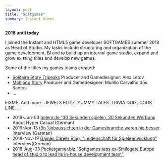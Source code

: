 ```yaml
---
layout: post
title: "Softgames"
summary: Instant Games.
---
```

**2018 until today**

I joined the Instant and HTML5 game developer SOFTGAMES summer 2018 as Head of Studio.
My tasks include structuring and organization of the game development, BI and to build up an internal game studio, expand and grow existing titles and develop new games.

Some of the titles my games teams created: 
* [Solitaire Story Tripeaks](https://fb.gg/play/solitaire_tripeaks)  Producer and Gamedesigner: Alex Letov
* [Mahjong Story](https://fb.gg/play/mahjong_story_) Producer and Gamedesigner: Murillo Carvalho dos Santos
* ...

FIXME: Add more : JEWELS BLITZ. YUMMY TALES.  TRIVIA QUIZ.  COOK LINE. ...

* 2019-Jun-03 [golem.de "30 Sekunden spielen, 30 Sekunden Werbung](https://www.golem.de/news/hyper-casual-games-30-sekunden-spielen-30-sekunden-werbung-1906-141165.html) About Hyper Casual (German)
*  2019-Apr-13 [t3n "Jobaussichten in der Gamesbranche waren nie besser](https://t3n.de/news/jobaussichten-gamesbranche-waren-1156280) Interview (German)
* 2018-Nov-19 [Games Career Blog. "Leidenschaft für Spieleenwicklung"](https://blog.games-career.com/de/koepfe-der-spielebranche-interview-mit-bernd-beyreuther-von-softgames) Interview(German)
* 2018-Aug-03  [Pocketgamer.biz "Softgames taps ex-Smilegate Europe head of studio to lead its in-house development team"](https://www.pocketgamer.biz/job-news/68711/softgames-taps-up-ex-smilegate-europe-head-of-studio/)
